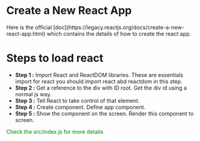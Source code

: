 <h1>Create a New React App</h1>
Here is the official [doc](https://legacy.reactjs.org/docs/create-a-new-react-app.html) which contains the details of how to create the react app.

<h1>Steps to load react</h1>
<ul>
<li><b>Step 1 :</b> Import React and ReactDOM libraries. These are essentials import for react you should import react abd reactdom in this step.</li>
<li><b>Step 2 :</b> Get a reference to the div with ID root. Get the div id using a normal js way.</li>
<li><b>Step 3 :</b> Tell React to take control of that element.</li>
<li><b>Step 4 :</b> Create component. Define app component.</li>
<li><b>Step 5 :</b> Show the component on the screen. Render this component to screen.</li>
</ul>
<p style="color: green">Check the src/index.js for more details</p>
